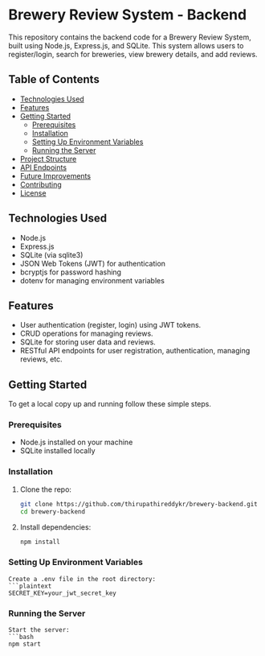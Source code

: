 # Brewery Review System - Backend

This repository contains the backend code for a Brewery Review System, built using Node.js, Express.js, and SQLite. This system allows users to register/login, search for breweries, view brewery details, and add reviews.

## Table of Contents

- [Technologies Used](#technologies-used)
- [Features](#features)
- [Getting Started](#getting-started)
  - [Prerequisites](#prerequisites)
  - [Installation](#installation)
  - [Setting Up Environment Variables](#setting-up-environment-variables)
  - [Running the Server](#running-the-server)
- [Project Structure](#project-structure)
- [API Endpoints](#api-endpoints)
- [Future Improvements](#future-improvements)
- [Contributing](#contributing)
- [License](#license)

## Technologies Used

- Node.js
- Express.js
- SQLite (via sqlite3)
- JSON Web Tokens (JWT) for authentication
- bcryptjs for password hashing
- dotenv for managing environment variables

## Features

- User authentication (register, login) using JWT tokens.
- CRUD operations for managing reviews.
- SQLite for storing user data and reviews.
- RESTful API endpoints for user registration, authentication, managing reviews, etc.

## Getting Started

To get a local copy up and running follow these simple steps.

### Prerequisites

- Node.js installed on your machine
- SQLite installed locally

### Installation

1. Clone the repo:

   ```bash
   git clone https://github.com/thirupathireddykr/brewery-backend.git
   cd brewery-backend

2. Install dependencies:

   ```bash
   npm install

### Setting Up Environment Variables
    Create a .env file in the root directory:
    ```plaintext
    SECRET_KEY=your_jwt_secret_key

### Running the Server
    Start the server:
    ```bash
    npm start